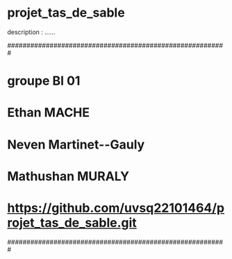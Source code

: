 # projet_tas_de_sable
description : ......

#########################################################
# groupe BI 01
# Ethan MACHE
# Neven Martinet--Gauly
# Mathushan MURALY
# https://github.com/uvsq22101464/projet_tas_de_sable.git
#########################################################
